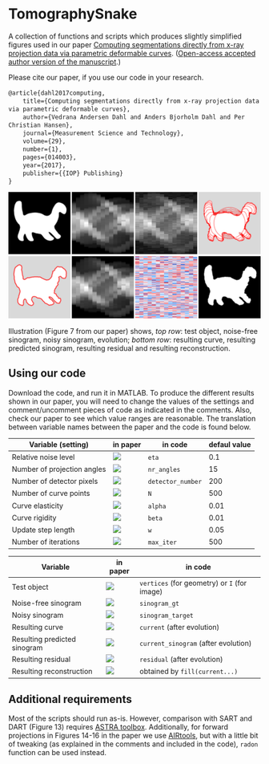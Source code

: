 # TomographySnake

A collection of functions and scripts which produces slightly simplified figures used in
our paper
[Computing segmentations directly from x-ray projection data via parametric deformable curves](https://iopscience.iop.org/article/10.1088/1361-6501/aa950e/meta). 
([Open-access accepted author version of the manuscript](https://backend.orbit.dtu.dk/ws/files/141005941/tomography.pdf).)

Please cite our paper, if you use our code in your research.

    @article{dahl2017computing,
        title={Computing segmentations directly from x-ray projection data via parametric deformable curves},
        author={Vedrana Andersen Dahl and Anders Bjorholm Dahl and Per Christian Hansen},
        journal={Measurement Science and Technology},
        volume={29},
        number={1},
        pages={014003},
        year={2017},
        publisher={{IOP} Publishing}
    }
    
<img src="/images/Figure7_sp.png" width="700">

Illustration (Figure 7 from our paper) shows, *top row*: test object, noise-free sinogram, noisy sinogram, evolution; *bottom row*: resulting curve, resulting predicted sinogram, resulting residual and resulting reconstruction.     

## Using our code

Download the code, and run it in MATLAB. To produce the different results shown in our paper, you will need to change the
values of the settings and comment/uncomment pieces of code as indicated in the comments. Also, check our paper to see which value ranges are reasonable. The translation between variable names between the paper and the code is found below. 

Variable (setting) | in paper | in code | defaul value
------------ | ------------- | ------------- | -------------
Relative noise level | <img src="https://render.githubusercontent.com/render/math?math=\eta"> | `eta` | 0.1
Number of projection angles | <img src="https://render.githubusercontent.com/render/math?math=K"> | `nr_angles` | 15
Number of detector pixels | <img src="https://render.githubusercontent.com/render/math?math=J"> | `detector_number` | 200
Number of curve points | <img src="https://render.githubusercontent.com/render/math?math=N"> | `N` | 500
Curve elasticity | <img src="https://render.githubusercontent.com/render/math?math=\alpha"> | `alpha` | 0.01
Curve rigidity | <img src="https://render.githubusercontent.com/render/math?math=\beta"> | `beta` | 0.01
Update step length | <img src="https://render.githubusercontent.com/render/math?math=\tau"> | `w` | 0.05
Number of iterations | <img src="https://render.githubusercontent.com/render/math?math=T"> | `max_iter` | 500

Variable | in paper | in code 
------------ | ------------- | ------------- 
Test object | <img src="https://render.githubusercontent.com/render/math?math=\tilde{o}"> | `vertices` (for geometry) or `I` (for image)
Noise-free sinogram | <img src="https://render.githubusercontent.com/render/math?math=\tilde{s}"> | `sinogram_gt`
Noisy sinogram | <img src="https://render.githubusercontent.com/render/math?math=s"> | `sinogram_target`
Resulting curve | <img src="https://render.githubusercontent.com/render/math?math=\mathbf{c}^\mathrm{end}"> | `current` (after evolution)
Resulting predicted sinogram | <img src="https://render.githubusercontent.com/render/math?math=p^\mathrm{end}"> | `current_sinogram` (after evolution)
Resulting residual | <img src="https://render.githubusercontent.com/render/math?math=s-p^\mathrm{end}"> | `residual` (after evolution)
Resulting reconstruction | <img src="https://render.githubusercontent.com/render/math?math=p^\mathrm{end}"> | obtained by `fill(current...)` 

## Additional requirements

Most of the scripts should run as-is. However, comparison with SART and DART (Figure 13) requires
[ASTRA toolbox](https://www.astra-toolbox.com/).
Additionally, for forward projections in Figures 14-16 in the paper we use
[AIRtools](http://www.imm.dtu.dk/~pcha/AIRtoolsII/index.html),
but with a little bit of tweaking (as explained in the comments and included in the code), `radon` function can be used instead.


